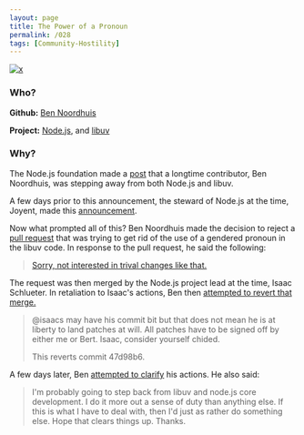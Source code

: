 ```yaml
---
layout: page
title: The Power of a Pronoun
permalink: /028
tags: [Community-Hostility]
---
```


[![x](https://img.shields.io/badge/-Community%20Hostility-red)](/#CH)

### Who?

**Github:** [Ben Noordhuis](https://github.com/bnoordhuis)

**Project:** [Node.js](https://nodejs.org/en/), and [libuv](https://libuv.org/)

### Why?

The Node.js foundation made a [post](https://nodejs.org/en/blog/uncategorized/bnoordhuis-departure/) that a longtime contributor, Ben Noordhuis, was stepping away from both Node.js and libuv. 

A few days prior to this announcement, the steward of Node.js at the time, Joyent, made this [announcement](https://www.joyent.com/blog/the-power-of-a-pronoun). 

Now what prompted all of this? Ben Noordhuis made the decision to reject a [pull request](https://github.com/joyent/libuv/pull/1015#issue-10401121) that was trying to get rid of the use of a gendered pronoun in the libuv code. In response to the pull request, he said the following: 

> [Sorry, not interested in trival changes like that.](https://github.com/joyent/libuv/pull/1015#issuecomment-29538615)

The request was then merged by the Node.js project lead at the time, Isaac Schlueter. In retaliation to Isaac's actions, Ben then [attempted to revert that merge.](https://github.com/joyent/libuv/commit/804d40ee14dc0f82c482dcc8d1c41c14333fcb48) 

> @isaacs may have his commit bit but that does not mean he is at liberty
> to land patches at will.  All patches have to be signed off by either
> me or Bert.  Isaac, consider yourself chided.
>
> This reverts commit 47d98b6.

A few days later, Ben [attempted to clarify](https://github.com/joyent/libuv/pull/1015#issuecomment-29568172) his actions. He also said:

> I'm probably going to step back from libuv and node.js core  development.  I do it more out a sense of duty than anything else.  If  this is what I have to deal with, then I'd just as rather do something  else.  Hope that clears things up.  Thanks.

